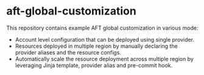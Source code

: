 # aft-global-customization

This repository contains example AFT global customization in various mode:

* Account level configuration that can be deployed using single provider.
* Resources deployed in multiple region by manually declaring the provider aliases and the resource configs.
* Automatically scale the resource deployment across multiple region by leveraging Jinja template, provider alias and pre-commit hook.

